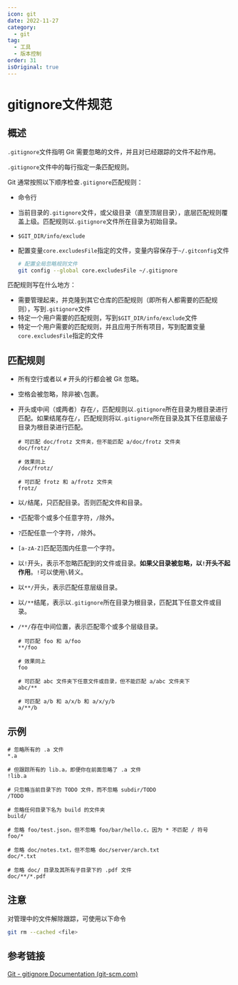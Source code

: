 ```yaml
---
icon: git
date: 2022-11-27
category:
  - git
tag:
  - 工具
  - 版本控制
order: 31
isOriginal: true
---
```


# gitignore文件规范

## 概述

`.gitignore`文件指明 Git 需要忽略的文件，并且对已经跟踪的文件不起作用。

`.gitignore`文件中的每行指定一条匹配规则。

Git 通常按照以下顺序检查`.gitignore`匹配规则：

- 命令行

- 当前目录的`.gitignore`文件，或父级目录（直至顶层目录），底层匹配规则覆盖上级。匹配规则以`.gitignore`文件所在目录为初始目录。

- `$GIT_DIR/info/exclude`

- 配置变量`core.excludesFile`指定的文件，变量内容保存于`~/.gitconfig`文件 

  ```sh
  # 配置全局忽略规则文件
  git config --global core.excludesFile ~/.gitignore
  ```

匹配规则写在什么地方：

- 需要管理起来，并克隆到其它仓库的匹配规则（即所有人都需要的匹配规则），写到`.gitignore`文件
- 特定一个用户需要的匹配规则，写到`$GIT_DIR/info/exclude`文件
- 特定一个用户需要的匹配规则，并且应用于所有项目，写到配置变量`core.excludesFile`指定的文件

## 匹配规则

- 所有空行或者以 `#` 开头的行都会被 Git 忽略。

- 空格会被忽略，除非被`\`包裹。

- 开头或中间（或两者）存在`/`，匹配规则以`.gitignore`所在目录为根目录进行匹配。如果结尾存在`/`，匹配规则将以`.gitignore`所在目录及其下任意层级子目录为根目录进行匹配。

  ```
  # 可匹配 doc/frotz 文件夹，但不能匹配 a/doc/frotz 文件夹
  doc/frotz/
  
  # 效果同上
  /doc/frotz/
  
  # 可匹配 frotz 和 a/frotz 文件夹
  frotz/
  ```

- 以`/`结尾，只匹配目录。否则匹配文件和目录。

- `*`匹配零个或多个任意字符，`/`除外。

- `?`匹配任意一个字符，`/`除外。

- `[a-zA-Z]`匹配范围内任意一个字符。

- 以`!`开头，表示不忽略匹配到的文件或目录。**如果父目录被忽略，以`!`开头不起作用**。`!`可以使用`\`转义。

- 以`**/`开头，表示匹配任意层级目录。

- 以`/**`结尾，表示以`.gitignore`所在目录为根目录，匹配其下任意文件或目录。

- `/**/`存在中间位置，表示匹配零个或多个层级目录。

  ```
  # 可匹配 foo 和 a/foo
  **/foo
  
  # 效果同上
  foo
  
  # 可匹配 abc 文件夹下任意文件或目录，但不能匹配 a/abc 文件夹下
  abc/**
  
  # 可匹配 a/b 和 a/x/b 和 a/x/y/b
  a/**/b
  ```

  

## 示例

```
# 忽略所有的 .a 文件
*.a

# 但跟踪所有的 lib.a，即便你在前面忽略了 .a 文件
!lib.a

# 只忽略当前目录下的 TODO 文件，而不忽略 subdir/TODO
/TODO

# 忽略任何目录下名为 build 的文件夹
build/

# 忽略 foo/test.json，但不忽略 foo/bar/hello.c，因为 * 不匹配 / 符号
foo/*

# 忽略 doc/notes.txt，但不忽略 doc/server/arch.txt
doc/*.txt

# 忽略 doc/ 目录及其所有子目录下的 .pdf 文件
doc/**/*.pdf
```

## 注意

对管理中的文件解除跟踪，可使用以下命令

```sh
git rm --cached <file>
```

## 参考链接

[Git - gitignore Documentation (git-scm.com)](https://git-scm.com/docs/gitignore)

